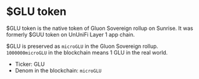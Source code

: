 # $GLU token

$GLU token is the native token of Gluon Sovereign rollup on Sunrise.
It was formerly $GUU token on UnUniFi Layer 1 app chain.

$GLU is preserved as `microGLU` in the Gluon Sovereign rollup. `1000000microGLU` in the blockchain means 1 GLU in the real world.

- Ticker: GLU
- Denom in the blockchain: `microGLU`
